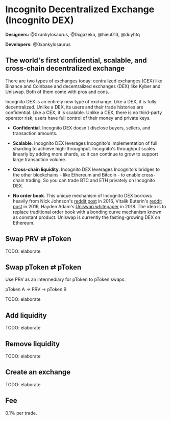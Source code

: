 # Incognito Decentralized Exchange (Incognito DEX)

**Designers:** @0xankylosaurus, @0xgazeka, @hieu013, @duyhtq

**Developers:** @0xankylosaurus

## The world's first confidential, scalable, and cross-chain decentralized exchange

There are two types of exchanges today:  centralized exchanges (CEX) like Binance and Coinbase and decentralized exchanges (DEX) like Kyber and Uniswap. Both of them come with pros and cons.

Incognito DEX is an entirely new type of exchange. Like a DEX, it is fully decentralized.  Unlike a DEX, its users and their trade histories are confidential. Like a CEX, it is  scalable. Unlike a CEX, there is no third-party operator risk; users have full control of their money and private keys.

* **Confidential**. Incognito DEX doesn't  disclose buyers, sellers, and transaction amounts.

* **Scalable**. Incognito DEX leverages Incognito's implementation of full sharding to achieve high-throughput. Incognito's throughput scales linearly by adding more shards, so it can continue to grow to support large transaction volume.

* **Cross-chain liquidity**. Incognito DEX leverages Incognito's bridges to the other blockchains - like Ethereum and Bitcoin - to enable cross-chain trading. So you can trade BTC and ETH privately on Incognito DEX.

* **No order book**.  This unique mechanism of Incognito DEX borrows heavily from Nick Johnson's [reddit post](https://www.reddit.com/r/ethereum/comments/54l32y/euler_the_simplest_exchange_and_currency/) in 2016, Vitalik Buterin's [reddit post](https://www.reddit.com/r/ethereum/comments/55m04x/lets_run_onchain_decentralized_exchanges_the_way/) in 2016, Hayden Adam's [Uniswap whitepaper](https://hackmd.io/@477aQ9OrQTCbVR3fq1Qzxg/HJ9jLsfTz) in 2018. The idea is to replace traditional order book with a bonding curve mechanism known as constant product. Uniswap is currently the fasting-growing DEX on Ethereum.

## Swap PRV ⇄ pToken

TODO: elaborate  

## Swap pToken ⇄ pToken

Use PRV as an intermediary for pToken to pToken swaps.

pToken A → PRV → pToken B 

TODO: elaborate  

## Add liquidity

TODO: elaborate  

## Remove liquidity

TODO: elaborate  

## Create an exchange

TODO: elaborate  

## Fee

0.1% per trade.
